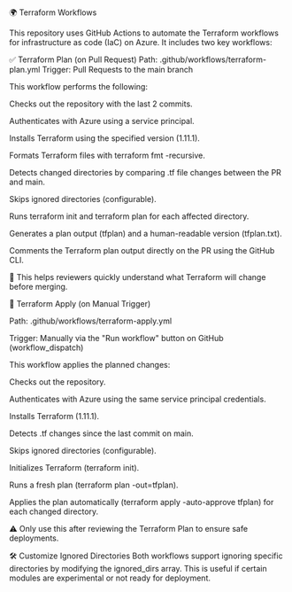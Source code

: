 🌍 Terraform Workflows

This repository uses GitHub Actions to automate the Terraform workflows for infrastructure as code (IaC) on Azure. It includes two key workflows:

✅ Terraform Plan (on Pull Request)
Path: .github/workflows/terraform-plan.yml
Trigger: Pull Requests to the main branch 

This workflow performs the following:

Checks out the repository with the last 2 commits.

Authenticates with Azure using a service principal.

Installs Terraform using the specified version (1.11.1).

Formats Terraform files with terraform fmt -recursive.

Detects changed directories by comparing .tf file changes between the PR and main.

Skips ignored directories (configurable).

Runs terraform init and terraform plan for each affected directory.

Generates a plan output (tfplan) and a human-readable version (tfplan.txt).

Comments the Terraform plan output directly on the PR using the GitHub CLI.

💬 This helps reviewers quickly understand what Terraform will change before merging.

🚀 Terraform Apply (on Manual Trigger)

Path: .github/workflows/terraform-apply.yml

Trigger: Manually via the "Run workflow" button on GitHub (workflow_dispatch)

This workflow applies the planned changes:

Checks out the repository.

Authenticates with Azure using the same service principal credentials.

Installs Terraform (1.11.1).

Detects .tf changes since the last commit on main.

Skips ignored directories (configurable).

Initializes Terraform (terraform init).

Runs a fresh plan (terraform plan -out=tfplan).

Applies the plan automatically (terraform apply -auto-approve tfplan) for each changed directory.

⚠️ Only use this after reviewing the Terraform Plan to ensure safe deployments.

🛠 Customize Ignored Directories
Both workflows support ignoring specific directories by modifying the ignored_dirs array. This is useful if certain modules are experimental or not ready for deployment.
